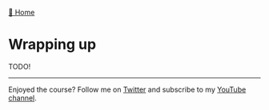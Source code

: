 [🏡 Home](../README.md)

# Wrapping up

TODO!

---

Enjoyed the course? Follow me on [Twitter](https://twitter.com/jonmeyers_io) and subscribe to my [YouTube channel](https://www.youtube.com/jonmeyers).
